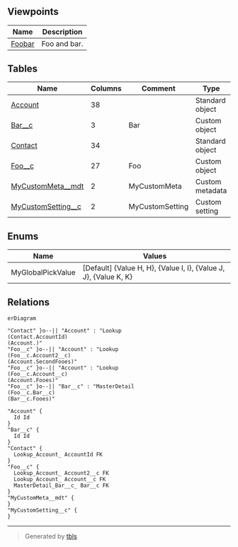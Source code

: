 # 

## Viewpoints

| Name | Description |
| ---- | ----------- |
| [Foobar](viewpoint-0.md) | Foo and bar. |

## Tables

| Name | Columns | Comment | Type |
| ---- | ------- | ------- | ---- |
| [Account](Account.md) | 38 |  | Standard object |
| [Bar__c](Bar__c.md) | 3 | Bar | Custom object |
| [Contact](Contact.md) | 34 |  | Standard object |
| [Foo__c](Foo__c.md) | 27 | Foo | Custom object |
| [MyCustomMeta__mdt](MyCustomMeta__mdt.md) | 2 | MyCustomMeta | Custom metadata |
| [MyCustomSetting__c](MyCustomSetting__c.md) | 2 | MyCustomSetting | Custom setting |

## Enums

| Name | Values |
| ---- | ------- |
| MyGlobalPickValue | [Default] {Value H, H}, {Value I, I}, {Value J, J}, {Value K, K} |

## Relations

```mermaid
erDiagram

"Contact" }o--|| "Account" : "Lookup
(Contact.AccountId)
(Account.)"
"Foo__c" }o--|| "Account" : "Lookup
(Foo__c.Account2__c)
(Account.SecondFooes)"
"Foo__c" }o--|| "Account" : "Lookup
(Foo__c.Account__c)
(Account.Fooes)"
"Foo__c" }o--|| "Bar__c" : "MasterDetail
(Foo__c.Bar__c)
(Bar__c.Fooes)"

"Account" {
  Id Id
}
"Bar__c" {
  Id Id
}
"Contact" {
  Lookup_Account_ AccountId FK
}
"Foo__c" {
  Lookup_Account_ Account2__c FK
  Lookup_Account_ Account__c FK
  MasterDetail_Bar__c_ Bar__c FK
}
"MyCustomMeta__mdt" {
}
"MyCustomSetting__c" {
}
```

---

> Generated by [tbls](https://github.com/k1LoW/tbls)
